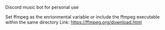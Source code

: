 Discord music bot for personal use

Set ffmpeg as the enrionmental variable or include the ffmpeg executable within the same directory
Link: https://ffmpeg.org/download.html